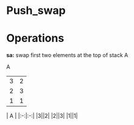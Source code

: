# Push_swap

# Operations

**sa:** swap first two elements at the top of stack A
<table>
      <tr>  A  </tr>
      <tr> <td>3</td> <td>2</td> </tr>
      <tr> <td>2</td> <td>3</td> </tr>
      <tr> <td>1</td> <td>1</td> </tr>
</table>
|  A    |
|:-:|:-:|
|3||2|
|2||3|
|1||1|

